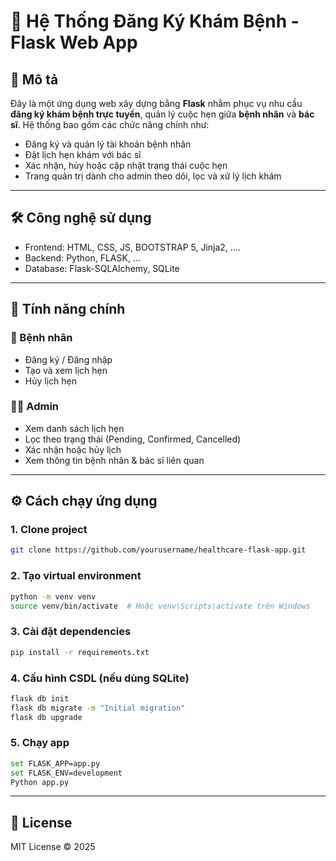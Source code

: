 
# 🏥 Hệ Thống Đăng Ký Khám Bệnh - Flask Web App

## 📌 Mô tả
Đây là một ứng dụng web xây dựng bằng **Flask** nhằm phục vụ nhu cầu **đăng ký khám bệnh trực tuyến**, quản lý cuộc hẹn giữa **bệnh nhân** và **bác sĩ**. Hệ thống bao gồm các chức năng chính như:
- Đăng ký và quản lý tài khoản bệnh nhân
- Đặt lịch hẹn khám với bác sĩ
- Xác nhận, hủy hoặc cập nhật trạng thái cuộc hẹn
- Trang quản trị dành cho admin theo dõi, lọc và xử lý lịch khám
---
## 🛠️ Công nghệ sử dụng

- Frontend: HTML, CSS, JS, BOOTSTRAP 5, Jinja2, ....
- Backend: Python, FLASK, ...
- Database: Flask-SQLAlchemy, SQLite 

---



## 🔑 Tính năng chính

### 👤 Bệnh nhân
- Đăng ký / Đăng nhập
- Tạo và xem lịch hẹn
- Hủy lịch hẹn

### 👨‍⚕️ Admin
- Xem danh sách lịch hẹn
- Lọc theo trạng thái (Pending, Confirmed, Cancelled)
- Xác nhận hoặc hủy lịch
- Xem thông tin bệnh nhân & bác sĩ liên quan
---


## ⚙️ Cách chạy ứng dụng

### 1. Clone project
```bash
git clone https://github.com/yourusername/healthcare-flask-app.git
```

### 2. Tạo virtual environment
```bash
python -m venv venv
source venv/bin/activate  # Hoặc venv\Scripts\activate trên Windows
```

### 3. Cài đặt dependencies
```bash
pip install -r requirements.txt
```

### 4. Cấu hình CSDL (nếu dùng SQLite)
```bash
flask db init
flask db migrate -m "Initial migration"
flask db upgrade
```

### 5. Chạy app
```bash
set FLASK_APP=app.py
set FLASK_ENV=development
Python app.py 
```

---
## 📄 License
MIT License © 2025
